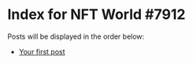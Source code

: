 # Index for NFT World #7912
Posts will be displayed in the order below:

- [Your first post](./001-first.md)

